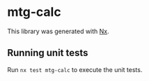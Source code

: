 # mtg-calc

This library was generated with [Nx](https://nx.dev).

## Running unit tests

Run `nx test mtg-calc` to execute the unit tests.

